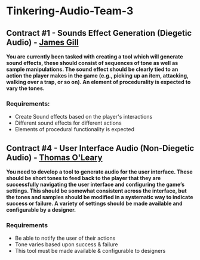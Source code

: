 # Tinkering-Audio-Team-3
## Contract #1 - Sounds Effect Generation (Diegetic Audio) - [James Gill](https://github.com/atdeJimmyG)
**You are currently been tasked with creating a tool which will generate sound
effects, these should consist of sequences of tone as well as sample manipulations. The sound effect should be clearly tied to an action the player makes in
the game (e.g., picking up an item, attacking, walking over a trap, or so on).
An element of procedurality is expected to vary the tones.**

### Requirements:
* Create Sound effects based on the player's interactions
* Different sound effects for different actions
* Elements of procedural functionality is expected 


## Contract #4 - User Interface Audio (Non-Diegetic Audio) - [Thomas O'Leary](https://github.com/thomasoleary)
**You need to develop a tool to generate audio for the user interface. These
should be short tones to feed back to the player that they are successfully
navigating the user interface and configuring the game’s settings. This should
be somewhat consistent across the interface, but the tones and samples
should be modified in a systematic way to indicate success or failure. A variety
of settings should be made available and configurable by a designer.**

### Requirements
* Be able to notify the user of their actions
* Tone varies based upon success & failure
* This tool must be made available & configurable to designers
